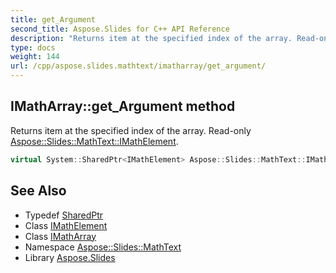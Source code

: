 ```yaml
---
title: get_Argument
second_title: Aspose.Slides for C++ API Reference
description: "Returns item at the specified index of the array. Read-only Aspose::Slides::MathText::IMathElement."
type: docs
weight: 144
url: /cpp/aspose.slides.mathtext/imatharray/get_argument/
---
```

## IMathArray::get_Argument method


Returns item at the specified index of the array. Read-only [Aspose::Slides::MathText::IMathElement](../../imathelement/).

```cpp
virtual System::SharedPtr<IMathElement> Aspose::Slides::MathText::IMathArray::get_Argument(int32_t index)=0
```

## See Also

* Typedef [SharedPtr](../../../system/sharedptr/)
* Class [IMathElement](../../imathelement/)
* Class [IMathArray](../)
* Namespace [Aspose::Slides::MathText](../../)
* Library [Aspose.Slides](../../../)
